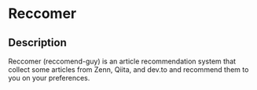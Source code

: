 # Reccomer

## Description

Reccomer (reccomend-guy) is an article recommendation system that collect some articles from Zenn, Qiita, and dev.to and recommend them to you on your preferences.
